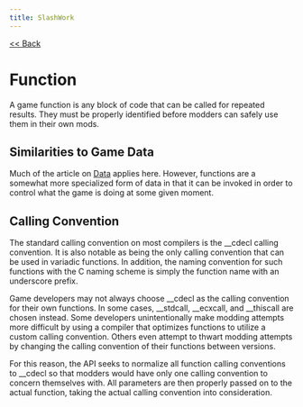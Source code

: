 ```yaml
---
title: SlashWork
---
```

[<< Back](../)

# Function
A game function is any block of code that can be called for repeated results. They must be properly identified before modders can safely use them in their own mods.

## Similarities to Game Data
Much of the article on [Data](../Data/) applies here. However, functions are a somewhat more specialized form of data in that it can be invoked in order to control what the game is doing at some given moment.

## Calling Convention
The standard calling convention on most compilers is the \_\_cdecl calling convention. It is also notable as being the only calling convention that can be used in variadic functions. In addition, the naming convention for such functions with the C naming scheme is simply the function name with an underscore prefix.

Game developers may not always choose \_\_cdecl as the calling convention for their own functions. In some cases, \_\_stdcall, \_\_ecxcall, and \_\_thiscall are chosen instead. Some developers unintentionally make modding attempts more difficult by using a compiler that optimizes functions to utilize a custom calling convention. Others even attempt to thwart modding attempts by changing the calling convention of their functions between versions.

For this reason, the API seeks to normalize all function calling conventions to \_\_cdecl so that modders would have only one calling convention to concern themselves with. All parameters are then properly passed on to the actual function, taking the actual calling convention into consideration.
